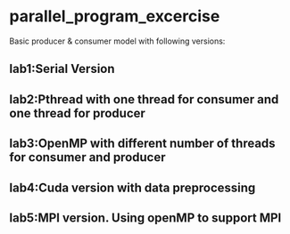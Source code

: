 # parallel_program_excercise
Basic producer & consumer model with following versions:
## lab1:Serial Version 
## lab2:Pthread with one thread for consumer and one thread for producer
## lab3:OpenMP with different number of threads for consumer and producer
## lab4:Cuda version with data preprocessing
## lab5:MPI version. Using openMP to support MPI 
